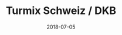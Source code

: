 ---
title:          "Turmix Schweiz / DKB"
date:           "2018-07-05"
draft:          false
robotsExclude:  true
---